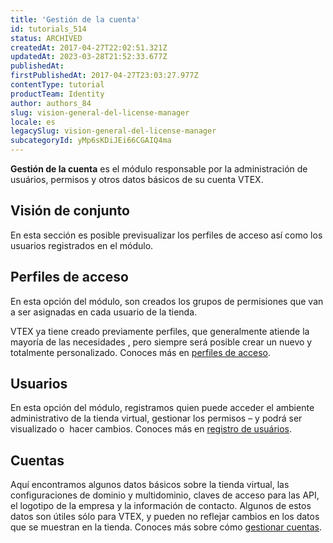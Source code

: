 ```yaml
---
title: 'Gestión de la cuenta'
id: tutorials_514
status: ARCHIVED
createdAt: 2017-04-27T22:02:51.321Z
updatedAt: 2023-03-28T21:52:33.677Z
publishedAt: 
firstPublishedAt: 2017-04-27T23:03:27.977Z
contentType: tutorial
productTeam: Identity
author: authors_84
slug: vision-general-del-license-manager
locale: es
legacySlug: vision-general-del-license-manager
subcategoryId: yMp6sKDiJEi66CGAIQ4ma
---
```



**Gestión de la cuenta** es el módulo responsable por la administración de usuários, permisos y otros datos básicos de su cuenta VTEX.

## Visión de conjunto

En esta sección es posible previsualizar los perfiles de acceso así como los usuarios registrados en el módulo.

## Perfiles de acceso

En esta opción del módulo, son creados los grupos de permisiones que van a ser asignadas en cada usuario de la tienda.

VTEX ya tiene creado previamente perfiles, que generalmente atiende la mayoría de las necesidades , pero siempre será posible crear un nuevo y totalmente personalizado. Conoces más en [perfiles de acceso](/es/tutorial/guia-para-crear-perfiles-de-usuario/).

## Usuarios

En esta opción del módulo, registramos quien puede acceder el ambiente administrativo de la tienda virtual, gestionar los permisos &#8211; y podrá ser visualizado o  hacer cambios. Conoces más en [registro de usuários](/es/tutorial/administrar-usuarios/).

## Cuentas

Aquí encontramos algunos datos básicos sobre la tienda virtual, las configuraciones de dominio y multidominio, claves de acceso para las API, el logotipo de la empresa y la información de contacto. Algunos de estos datos son útiles sólo para VTEX, y pueden no reflejar cambios en los datos que se muestran en la tienda. Conoces más sobre cómo [gestionar cuentas](https://help.vtex.com/es/tutorial/como-gestionar-cuentas).

